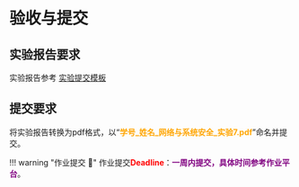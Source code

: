 # 验收与提交

## 实验报告要求

实验报告参考 [实验提交模板](https://gitee.com/hitsz-cslab/net-work-security/tree/master/stupkt)



## 提交要求

将实验报告转换为pdf格式，以“<font color=orange>**学号_姓名_网络与系统安全_实验7.pdf**</font>”命名并提交。


!!! warning "作业提交 :calendar:"
    作业提交<font color = red>**Deadline**</font>：<font color = purple>**一周内提交，具体时间参考作业平台**</font>。